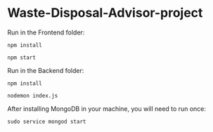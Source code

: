 # Waste-Disposal-Advisor-project

Run in the Frontend folder:
```
npm install

npm start
```

Run in the Backend folder:

```
npm install

nodemon index.js

```
After installing MongoDB in your machine, you will need to run once:
```
sudo service mongod start
```

